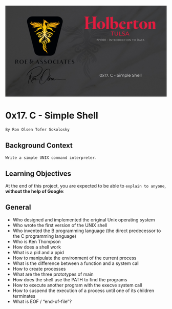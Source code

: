 ![0x17. C - Simple Shell banner](https://github.com/ronroeandassociates/assets/blob/master/images/0x17_simple_shell_banner.png)

# 0x17. C - Simple Shell

```
By Ron Olsen Tofer Sokolosky
```

## Background Context

```
Write a simple UNIX command interpreter.
```

## Learning Objectives

At the end of this project, you are expected to be able to `explain to anyone`, **without the help of Google**:

## General

- Who designed and implemented the original Unix operating system
- Who wrote the first version of the UNIX shell
- Who invented the B programming language (the direct predecessor to the C programming language)
- Who is Ken Thompson
- How does a shell work
- What is a pid and a ppid
- How to manipulate the environment of the current process
- What is the difference between a function and a system call
- How to create processes
- What are the three prototypes of main
- How does the shell use the PATH to find the programs
- How to execute another program with the execve system call
- How to suspend the execution of a process until one of its children terminates
- What is EOF / “end-of-file”?
